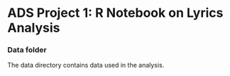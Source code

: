 # ADS Project 1: R Notebook on Lyrics Analysis
### Data folder

The data directory contains data used in the analysis.

